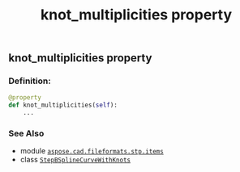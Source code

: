 ﻿---
title: knot_multiplicities property
second_title: Aspose.CAD for Python via .NET API References
description: 
type: docs
weight: 90
url: /python-net/aspose.cad.fileformats.stp.items/stepbsplinecurvewithknots/knot_multiplicities/
is_root: false
---

## knot_multiplicities property

### Definition:
```python
@property
def knot_multiplicities(self):
    ...
```

### See Also
* module [`aspose.cad.fileformats.stp.items`](../../)
* class [`StepBSplineCurveWithKnots`](/cad/python-net/aspose.cad.fileformats.stp.items/stepbsplinecurvewithknots)
